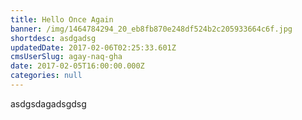 ```yaml
---
title: Hello Once Again
banner: /img/1464784294_20_eb8fb870e248df524b2c205933664c6f.jpg
shortdesc: asdgadsg
updatedDate: 2017-02-06T02:25:33.601Z
cmsUserSlug: agay-naq-gha
date: 2017-02-05T16:00:00.000Z
categories: null
---
```


asdgsdagadsgdsg
